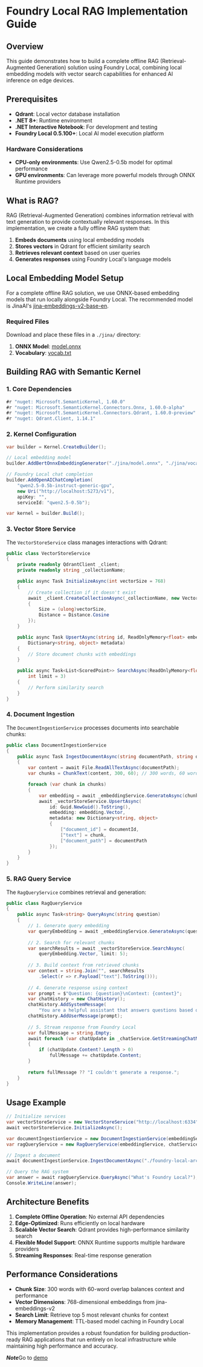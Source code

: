 # Foundry Local RAG Implementation Guide

## Overview

This guide demonstrates how to build a complete offline RAG (Retrieval-Augmented Generation) solution using Foundry Local, combining local embedding models with vector search capabilities for enhanced AI inference on edge devices.

## Prerequisites

- **Qdrant**: Local vector database installation
- **.NET 8+**: Runtime environment
- **.NET Interactive Notebook**: For development and testing
- **Foundry Local 0.5.100+**: Local AI model execution platform

### Hardware Considerations

- **CPU-only environments**: Use Qwen2.5-0.5b model for optimal performance
- **GPU environments**: Can leverage more powerful models through ONNX Runtime providers

## What is RAG?

RAG (Retrieval-Augmented Generation) combines information retrieval with text generation to provide contextually relevant responses. In this implementation, we create a fully offline RAG system that:

1. **Embeds documents** using local embedding models
2. **Stores vectors** in Qdrant for efficient similarity search
3. **Retrieves relevant context** based on user queries
4. **Generates responses** using Foundry Local's language models

## Local Embedding Model Setup

For a complete offline RAG solution, we use ONNX-based embedding models that run locally alongside Foundry Local. The recommended model is JinaAI's [jina-embeddings-v2-base-en](https://huggingface.co/jinaai/jina-embeddings-v2-base-en).

### Required Files

Download and place these files in a `./jina/` directory:

1. **ONNX Model**: [model.onnx](https://huggingface.co/jinaai/jina-embeddings-v2-base-en/resolve/main/model.onnx)
2. **Vocabulary**: [vocab.txt](https://huggingface.co/jinaai/jina-embeddings-v2-base-en/resolve/main/vocab.txt)

## Building RAG with Semantic Kernel

### 1. Core Dependencies

```csharp
#r "nuget: Microsoft.SemanticKernel, 1.60.0"
#r "nuget: Microsoft.SemanticKernel.Connectors.Onnx, 1.60.0-alpha"
#r "nuget: Microsoft.SemanticKernel.Connectors.Qdrant, 1.60.0-preview"
#r "nuget: Qdrant.Client, 1.14.1"
```

### 2. Kernel Configuration

```csharp
var builder = Kernel.CreateBuilder();

// Local embedding model
builder.AddBertOnnxEmbeddingGenerator("./jina/model.onnx", "./jina/vocab.txt");

// Foundry Local chat completion
builder.AddOpenAIChatCompletion(
    "qwen2.5-0.5b-instruct-generic-gpu", 
    new Uri("http://localhost:5273/v1"), 
    apiKey: "", 
    serviceId: "qwen2.5-0.5b");

var kernel = builder.Build();
```

### 3. Vector Store Service

The `VectorStoreService` class manages interactions with Qdrant:

```csharp
public class VectorStoreService
{
    private readonly QdrantClient _client;
    private readonly string _collectionName;

    public async Task InitializeAsync(int vectorSize = 768)
    {
        // Create collection if it doesn't exist
        await _client.CreateCollectionAsync(_collectionName, new VectorParams
        {
            Size = (ulong)vectorSize,
            Distance = Distance.Cosine
        });
    }

    public async Task UpsertAsync(string id, ReadOnlyMemory<float> embedding, 
        Dictionary<string, object> metadata)
    {
        // Store document chunks with embeddings
    }

    public async Task<List<ScoredPoint>> SearchAsync(ReadOnlyMemory<float> queryEmbedding, 
        int limit = 3)
    {
        // Perform similarity search
    }
}
```

### 4. Document Ingestion

The `DocumentIngestionService` processes documents into searchable chunks:

```csharp
public class DocumentIngestionService
{
    public async Task IngestDocumentAsync(string documentPath, string documentId)
    {
        var content = await File.ReadAllTextAsync(documentPath);
        var chunks = ChunkText(content, 300, 60); // 300 words, 60 word overlap

        foreach (var chunk in chunks)
        {
            var embedding = await _embeddingService.GenerateAsync(chunk);
            await _vectorStoreService.UpsertAsync(
                id: Guid.NewGuid().ToString(),
                embedding: embedding.Vector,
                metadata: new Dictionary<string, object>
                {
                    ["document_id"] = documentId,
                    ["text"] = chunk,
                    ["document_path"] = documentPath
                });
        }
    }
}
```

### 5. RAG Query Service

The `RagQueryService` combines retrieval and generation:

```csharp
public class RagQueryService
{
    public async Task<string> QueryAsync(string question)
    {
        // 1. Generate query embedding
        var queryEmbedding = await _embeddingService.GenerateAsync(question);
        
        // 2. Search for relevant chunks
        var searchResults = await _vectorStoreService.SearchAsync(
            queryEmbedding.Vector, limit: 5);
        
        // 3. Build context from retrieved chunks
        var context = string.Join("", searchResults
            .Select(r => r.Payload["text"].ToString()));
        
        // 4. Generate response using context
        var prompt = $"Question: {question}\nContext: {context}";
        var chatHistory = new ChatHistory();
        chatHistory.AddSystemMessage(
            "You are a helpful assistant that answers questions based on the provided context.");
        chatHistory.AddUserMessage(prompt);
        
        // 5. Stream response from Foundry Local
        var fullMessage = string.Empty;
        await foreach (var chatUpdate in _chatService.GetStreamingChatMessageContentsAsync(chatHistory))
        {
            if (chatUpdate.Content?.Length > 0)
                fullMessage += chatUpdate.Content;
        }
        
        return fullMessage ?? "I couldn't generate a response.";
    }
}
```

## Usage Example

```csharp
// Initialize services
var vectorStoreService = new VectorStoreService("http://localhost:6334", "", "demodocs");
await vectorStoreService.InitializeAsync();

var documentIngestionService = new DocumentIngestionService(embeddingService, vectorStoreService);
var ragQueryService = new RagQueryService(embeddingService, chatService, vectorStoreService);

// Ingest a document
await documentIngestionService.IngestDocumentAsync("./foundry-local-architecture.md", "doc1");

// Query the RAG system
var answer = await ragQueryService.QueryAsync("What's Foundry Local?");
Console.WriteLine(answer);
```

## Architecture Benefits

1. **Complete Offline Operation**: No external API dependencies
2. **Edge-Optimized**: Runs efficiently on local hardware
3. **Scalable Vector Search**: Qdrant provides high-performance similarity search
4. **Flexible Model Support**: ONNX Runtime supports multiple hardware providers
5. **Streaming Responses**: Real-time response generation

## Performance Considerations

- **Chunk Size**: 300 words with 60-word overlap balances context and performance
- **Vector Dimensions**: 768-dimensional embeddings from jina-embeddings-v2
- **Search Limit**: Retrieve top 5 most relevant chunks for context
- **Memory Management**: TTL-based model caching in Foundry Local

This implementation provides a robust foundation for building production-ready RAG applications that run entirely on local infrastructure while maintaining high performance and accuracy.

***Note***Go to [demo](./rag_foundrylocal_demo.ipynb)
